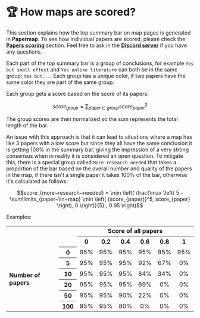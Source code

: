 # 🏆 How maps are scored?

This section explains how the top summary bar on map pages is generated in **Papermap**. To see how individual papers are scored, please check the **[Papers scoring](/doc/scoring/papers.md)** section. Feel free to ask in the **[Discord server](https://discord.gg/eFdjRJe7WZ)** if you have any questions.

Each part of the top summary bar is a group of conclusions, for example `Yes but small effect` and `Yes unlike literature` can both be in the same group: `Yes but...`. Each group has a unique color, if two papers have the same color they are part of the same group.

Each group gets a score based on the score of its papers:

```math
score_{group} = \sum_{paper~\in~group} {score_{paper}}^2
```

The group scores are then normalized so the sum represents the total length of the bar.

An issue with this approach is that it can lead to situations where a map has like 3 papers with a low score but since they all have the same conclusion it is getting 100% in the summary bar, giving the impression of a very strong consensus when in reality it is considered an open question. To mitigate this, there is a special group called `More research needed` that takes a proportion of the bar based on the overall number and quality of the papers in the map, if there isn't a single paper it takes 100% of the bar, otherwise it's calculated as follows:

```math
score_{more~research~needed} = \min \left( \frac{\max \left( 5 - \sum\limits_{paper~\in~map} \min \left( {score_{paper}}^5, score_{paper} \right), 0 \right)}{5} , 0.95 \right)
```

Examples:

<table>
	<tbody>
		<tr>
			<th align="center" colspan="2" rowspan="2"></th>
			<td align="center" colspan="6"><b>Score of all papers</b></td>
		</tr>
		<tr>
			<th align="center"><b>0</b></th>
			<th align="center"><b>0.2</b></th>
			<th align="center"><b>0.4</b></th>
			<th align="center"><b>0.6</b></th>
			<th align="center"><b>0.8</b></th>
			<th align="center"><b>1</b></th>
		</tr>
		<tr>
			<td rowspan="7"><b>Number of papers</b></td>
			<th align="center"><b>0</b></th>
			<td align="center">95%</td>
			<td align="center">95%</td>
			<td align="center">95%</td>
			<td align="center">95%</td>
			<td align="center">95%</td>
			<td align="center">95%</td>
		<tr>
			<th align="center"><b>5</b></th>
			<td align="center">95%</td>
			<td align="center">95%</td>
			<td align="center">95%</td>
			<td align="center">92%</td>
			<td align="center">67%</td>
			<td align="center">0%</td>
		</tr>
		<tr>
			<th align="center"><b>10</b></th>
			<td align="center">95%</td>
			<td align="center">95%</td>
			<td align="center">95%</td>
			<td align="center">84%</td>
			<td align="center">34%</td>
			<td align="center">0%</td>
		</tr>
		<tr>
			<th align="center"><b>20</b></th>
			<td align="center">95%</td>
			<td align="center">95%</td>
			<td align="center">95%</td>
			<td align="center">69%</td>
			<td align="center">0%</td>
			<td align="center">0%</td>
		</tr>
		<tr>
			<th align="center"><b>50</b></th>
			<td align="center">95%</td>
			<td align="center">95%</td>
			<td align="center">90%</td>
			<td align="center">22%</td>
			<td align="center">0%</td>
			<td align="center">0%</td>
		</tr>
		<tr>
			<th align="center"><b>100</b></th>
			<td align="center">95%</td>
			<td align="center">95%</td>
			<td align="center">80%</td>
			<td align="center">0%</td>
			<td align="center">0%</td>
			<td align="center">0%</td>
		</tr>
	</tbody>
</table>
